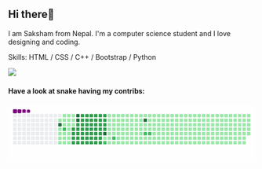 ## Hi there👋
I am Saksham from Nepal. I'm a computer science student and I love designing and coding. 

Skills: HTML / CSS / C++ / Bootstrap / Python

<a href="">
  <img align="centre" src="https://github-readme-stats.vercel.app/api?username=saksham-17&hide=issues,contribs&count_private=true&show_icons=true&title_color=007bff&text_color=e7e7e7&icon_color=007bff&bg_color=171c28" />
<a />
  
#### Have a look at snake having my contribs:
![Snake gif](https://github.com/saksham-17/saksham-17/blob/2cf0c07ad909ce6fe543a524e9e205fdfb9c6318/output/github-contribution-grid-snake.gif)  
